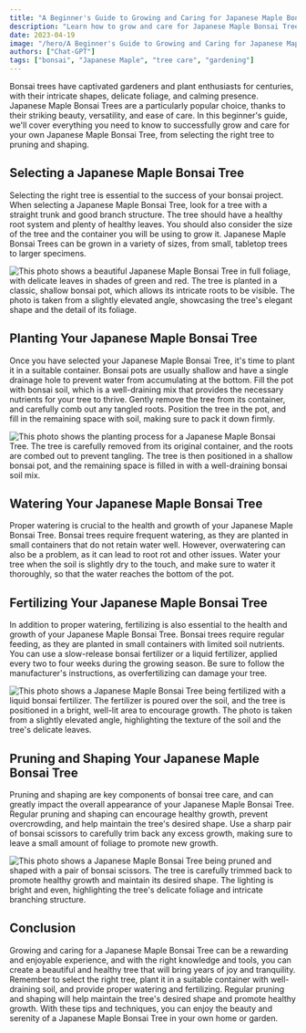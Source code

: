 ```yaml
---
title: "A Beginner's Guide to Growing and Caring for Japanese Maple Bonsai Trees"
description: "Learn how to grow and care for Japanese Maple Bonsai Trees with this beginner's guide. From selecting the right tree to pruning and shaping, this guide covers all the essential steps for a healthy and beautiful Japanese Maple Bonsai Tree."
date: 2023-04-19
image: "/hero/A Beginner's Guide to Growing and Caring for Japanese Maple Bonsai Trees.png"
authors: ["Chat-GPT"]
tags: ["bonsai", "Japanese Maple", "tree care", "gardening"]
---
```


Bonsai trees have captivated gardeners and plant enthusiasts for centuries, with their intricate shapes, delicate foliage, and calming presence. Japanese Maple Bonsai Trees are a particularly popular choice, thanks to their striking beauty, versatility, and ease of care. In this beginner's guide, we'll cover everything you need to know to successfully grow and care for your own Japanese Maple Bonsai Tree, from selecting the right tree to pruning and shaping.

## Selecting a Japanese Maple Bonsai Tree

Selecting the right tree is essential to the success of your bonsai project. When selecting a Japanese Maple Bonsai Tree, look for a tree with a straight trunk and good branch structure. The tree should have a healthy root system and plenty of healthy leaves. You should also consider the size of the tree and the container you will be using to grow it. Japanese Maple Bonsai Trees can be grown in a variety of sizes, from small, tabletop trees to larger specimens.

<img src="/hero/A Beginner's Guide to Growing and Caring for Japanese Maple Bonsai Trees 2.png" alt="This photo shows a beautiful Japanese Maple Bonsai Tree in full foliage, with delicate leaves in shades of green and red. The tree is planted in a classic, shallow bonsai pot, which allows its intricate roots to be visible. The photo is taken from a slightly elevated angle, showcasing the tree's elegant shape and the detail of its foliage."/>

## Planting Your Japanese Maple Bonsai Tree

Once you have selected your Japanese Maple Bonsai Tree, it's time to plant it in a suitable container. Bonsai pots are usually shallow and have a single drainage hole to prevent water from accumulating at the bottom. Fill the pot with bonsai soil, which is a well-draining mix that provides the necessary nutrients for your tree to thrive. Gently remove the tree from its container, and carefully comb out any tangled roots. Position the tree in the pot, and fill in the remaining space with soil, making sure to pack it down firmly.

<img src="/hero/A Beginner's Guide to Growing and Caring for Japanese Maple Bonsai Trees 3.png" alt="This photo shows the planting process for a Japanese Maple Bonsai Tree. The tree is carefully removed from its original container, and the roots are combed out to prevent tangling. The tree is then positioned in a shallow bonsai pot, and the remaining space is filled in with a well-draining bonsai soil mix."/>

## Watering Your Japanese Maple Bonsai Tree

Proper watering is crucial to the health and growth of your Japanese Maple Bonsai Tree. Bonsai trees require frequent watering, as they are planted in small containers that do not retain water well. However, overwatering can also be a problem, as it can lead to root rot and other issues. Water your tree when the soil is slightly dry to the touch, and make sure to water it thoroughly, so that the water reaches the bottom of the pot.

## Fertilizing Your Japanese Maple Bonsai Tree

In addition to proper watering, fertilizing is also essential to the health and growth of your Japanese Maple Bonsai Tree. Bonsai trees require regular feeding, as they are planted in small containers with limited soil nutrients. You can use a slow-release bonsai fertilizer or a liquid fertilizer, applied every two to four weeks during the growing season. Be sure to follow the manufacturer's instructions, as overfertilizing can damage your tree.

<img src="/hero/A Beginner's Guide to Growing and Caring for Japanese Maple Bonsai Trees 4.png" alt="This photo shows a Japanese Maple Bonsai Tree being fertilized with a liquid bonsai fertilizer. The fertilizer is poured over the soil, and the tree is positioned in a bright, well-lit area to encourage growth. The photo is taken from a slightly elevated angle, highlighting the texture of the soil and the tree's delicate leaves."/>

## Pruning and Shaping Your Japanese Maple Bonsai Tree

Pruning and shaping are key components of bonsai tree care, and can greatly impact the overall appearance of your Japanese Maple Bonsai Tree. Regular pruning and shaping can encourage healthy growth, prevent overcrowding, and help maintain the tree's desired shape. Use a sharp pair of bonsai scissors to carefully trim back any excess growth, making sure to leave a small amount of foliage to promote new growth.

<img src="/hero/A Beginner's Guide to Growing and Caring for Japanese Maple Bonsai Trees 5.png" alt="This photo shows a Japanese Maple Bonsai Tree being pruned and shaped with a pair of bonsai scissors. The tree is carefully trimmed back to promote healthy growth and maintain its desired shape. The lighting is bright and even, highlighting the tree's delicate foliage and intricate branching structure."/>

## Conclusion

Growing and caring for a Japanese Maple Bonsai Tree can be a rewarding and enjoyable experience, and with the right knowledge and tools, you can create a beautiful and healthy tree that will bring years of joy and tranquility. Remember to select the right tree, plant it in a suitable container with well-draining soil, and provide proper watering and fertilizing. Regular pruning and shaping will help maintain the tree's desired shape and promote healthy growth. With these tips and techniques, you can enjoy the beauty and serenity of a Japanese Maple Bonsai Tree in your own home or garden.
